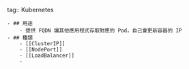 tag:: Kubernetes

	- ## 用途
		- 提供 FQDN 讓其他應用程式存取對應的 Pod，自己會更新容器的 IP
	- ## 種類
		- [[ClusterIP]]
		- [[NodePort]]
		- [[LoadBalancer]]
		-